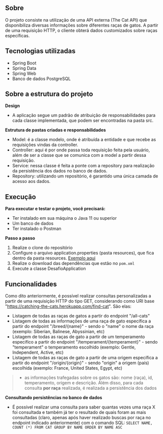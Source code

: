 ## Sobre 
O projeto consiste na utilização de uma API externa (The Cat API) que disponibiliza diversas informações sobre diferentes raças de gatos. A partir de uma requisição HTTP, o cliente obterá dados customizados sobre raças específicas.

## Tecnologias utilizadas 
- Spring Boot
- Spring Data
- Spring Web
- Banco de dados PostgreSQL

## Sobre a estrutura do projeto
**Design**
- A aplicação segue um padrão de atribuição de responsabilidades para cada classe implementada, que podem ser encontradas na pasta src.

**Estrutura de pastas criadas e responsabilidades**
- Model: é a classe modelo, onde é atribuída a entidade e que recebe as requisições vindas da controller.
- Controller: aqui é por onde passa toda requisição feita pela usuário, além de ser a classe que se comunica com a model a partir dessa requisição.
- Service: nessa classe é feita a ponte com a repository para realização da persistência dos dados no banco de dados.
- Repository: utilizando um repositório, é garantido uma única camada de acesso aos dados.

## Execução
**Para executar e testar o projeto, você precisará:**
- Ter instalado em sua máquina o Java 11 ou superior
- Um banco de dados
- Ter instalado o Postman

**Passo a passo**
1. Realize o clone do repositório 
2. Configure o arquivo application.properties (pasta resources), que fica dentro da pasta resources. [Exemplo aqui](https://www.baeldung.com/properties-with-spring) 
3. Realize o download das dependências que estão no `pom.xml`
4. Execute a classe DesafioApplication

## Funcionalidades
Como dito anteriormente, é possível realizar consultas personalizadas a partir de uma requisição HTTP do tipo GET, considerando como URI base "https://catching-the-cats.herokuapp.com/find-cat". São elas:
- Listagem de todas as raças de gatos a partir do endpoint "/all-cats"
- Listagem de todas as informações de uma raça de gato específica a partir do endpoint "/breed/{name}" - sendo o "name" o nome da raça (exemplo: Siberian, Balinese, Abyssinian, etc)
- Listagem de todas as raças de gato a partir de um temperamento especifico a partir do endpoint "/temperament/{temperament}" - sendo "temperament" o temperamento escolhido (exemplo: Gentle, Independent, Active, etc)
- Listagem de todas as raças de gato a partir de uma origem específica a partir do endpoint "/origin/{origin}" - sendo "origin" a origem (país) escolhida (exemplo: France, United States, Egypt, etc)
> - as informações trafegadas sobre os gatos são: nome (raça), id, temperamento, origem e descrição. Além disso, para cada consulta **por raça** realizada, é realizada a persistência dos dados

**Consultando persistências no banco de dados**
- É possível realizar uma consulta para saber quantas vezes uma raça X foi consultada e também já ter o resultado de quais foram as mais consultadas (claro, apenas após haver realizado buscas por raça no endpoint indicado anteriormente) com o comando SQL: `SELECT NAME, COUNT (*) FROM CAT GROUP BY NAME ORDER BY NAME ASC`


